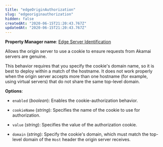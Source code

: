 ```yaml
---
title: "edgeOriginAuthorization"
slug: "edgeoriginauthorization"
hidden: false
createdAt: "2020-06-15T21:20:43.767Z"
updatedAt: "2020-06-15T21:20:43.767Z"
---
```

__Property Manager name__: [Edge Server Identification](https://control.akamai.com/wh/CUSTOMER/AKAMAI/en-US/WEBHELP/property-manager/property-manager-help/csh_lookup.html?id=PM_0041)

Allows the origin server to use a cookie to ensure requests from Akamai servers are genuine.

This behavior requires that you specify the cookie's domain name, so it is best to deploy within a match of the hostname.  It does not work properly when the origin server accepts more than one hostname (for example, using virtual servers) that do not share the same top-level domain.

__Options__:

<div class="option" markdown="1" id="edgeOriginAuthorization.enabled" >

- `enabled` (_boolean_): Enables the cookie-authorization behavior.

</div>

<div class="option" markdown="1" id="edgeOriginAuthorization.cookieName" >

- `cookieName` (_string_): Specifies the name of the cookie to use for authorization.

</div>

<div class="option" markdown="1" id="edgeOriginAuthorization.value" >

- `value` (_string_): Specifies the value of the authorization cookie.

</div>

<div class="option" markdown="1" id="edgeOriginAuthorization.domain" >

- `domain` (_string_): Specify the cookie's domain, which must match the top-level domain of the `Host` header the origin server receives.

</div>

</div>

<div class="feature" data-feature="edgeRedirector" markdown="1">
